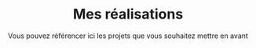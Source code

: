 ---
title: Mes réalisations
subtitle: Vous pouvez référencer ici les projets que vous souhaitez mettre en avant
layout: product-category
show_hero: true
hero_height: is-small
---